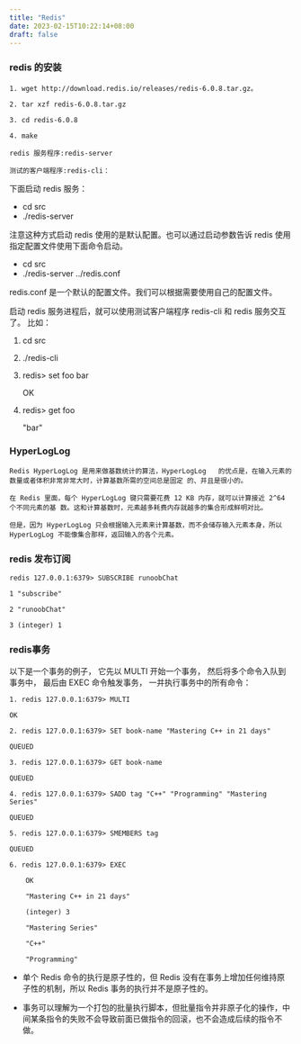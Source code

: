 ```yaml
---
title: "Redis"
date: 2023-02-15T10:22:14+08:00
draft: false
---
```


### redis 的安装

	1. wget http://download.redis.io/releases/redis-6.0.8.tar.gz。  

	2. tar xzf redis-6.0.8.tar.gz  

	3. cd redis-6.0.8  

	4. make  

	redis 服务程序:redis-server  

	测试的客户端程序:redis-cli：  
	 



下面启动 redis 服务：  

* cd src
* ./redis-server

注意这种方式启动 redis 使用的是默认配置。也可以通过启动参数告诉 redis 使用指定配置文件使用下面命令启动。

* cd src
* ./redis-server ../redis.conf

redis.conf 是一个默认的配置文件。我们可以根据需要使用自己的配置文件。

启动 redis 服务进程后，就可以使用测试客户端程序 redis-cli 和 redis 服务交互了。 比如：

1. cd src  

2. ./redis-cli  

3. redis> set foo bar  
	
	OK  

4. redis> get foo  

	"bar"  
	
### HyperLogLog  

	Redis HyperLogLog 是用来做基数统计的算法，HyperLogLog 	的优点是，在输入元素的数量或者体积非常非常大时，计算基数所需的空间总是固定 的、并且是很小的。
	
	在 Redis 里面，每个 HyperLogLog 键只需要花费 12 KB 内存，就可以计算接近 2^64 个不同元素的基 数。这和计算基数时，元素越多耗费内存就越多的集合形成鲜明对比。  
	
	但是，因为 HyperLogLog 只会根据输入元素来计算基数，而不会储存输入元素本身，所以 HyperLogLog 不能像集合那样，返回输入的各个元素。


### redis 发布订阅

	redis 127.0.0.1:6379> SUBSCRIBE runoobChat  

	1 "subscribe"  
	
	2 "runoobChat"  
	
	3 (integer) 1  


### redis事务
以下是一个事务的例子， 它先以 MULTI 开始一个事务， 然后将多个命令入队到事务中， 最后由 EXEC 命令触发事务， 一并执行事务中的所有命令：

	1. redis 127.0.0.1:6379> MULTI   

	OK

	2. redis 127.0.0.1:6379> SET book-name "Mastering C++ in 21 days"  

	QUEUED

	3. redis 127.0.0.1:6379> GET book-name  

	QUEUED

	4. redis 127.0.0.1:6379> SADD tag "C++" "Programming" "Mastering Series"  

	QUEUED

	5. redis 127.0.0.1:6379> SMEMBERS tag  

	QUEUED

	6. redis 127.0.0.1:6379> EXEC  
	
		OK  
	
		"Mastering C++ in 21 days"  
		
		(integer) 3  
		
		"Mastering Series"  

		"C++"  
   	
      	"Programming"  


* 单个 Redis 命令的执行是原子性的，但 Redis 没有在事务上增加任何维持原子性的机制，所以 Redis 事务的执行并不是原子性的。  


* 事务可以理解为一个打包的批量执行脚本，但批量指令并非原子化的操作，中间某条指令的失败不会导致前面已做指令的回滚，也不会造成后续的指令不做。

